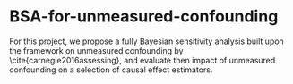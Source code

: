 # BSA-for-unmeasured-confounding
For this project, we propose a fully Bayesian sensitivity analysis built upon the framework on unmeasured confounding by \cite{carnegie2016assessing}, and evaluate then impact of unmeasured confounding on a selection of causal effect estimators. 
